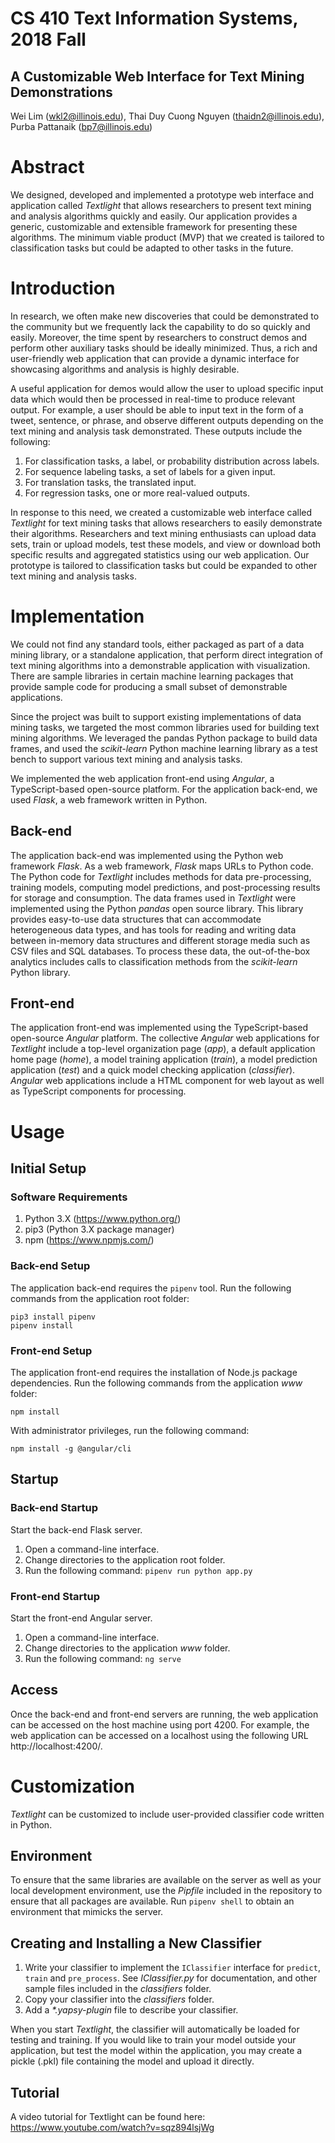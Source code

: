 # CS 410 Text Information Systems, 2018 Fall

## A Customizable Web Interface for Text Mining Demonstrations

Wei Lim (wkl2@illinois.edu),
Thai Duy Cuong Nguyen (thaidn2@illinois.edu),
Purba Pattanaik (bp7@illinois.edu)

# Abstract

We designed, developed and implemented a prototype web interface and application called *Textlight* that allows researchers to present text mining and analysis algorithms quickly and easily. Our application provides a generic, customizable and extensible framework for presenting these algorithms. The minimum viable product (MVP) that we created is tailored to classification tasks but could be adapted to other tasks in the future.

# Introduction

In research, we often make new discoveries that could be demonstrated to the community but we frequently lack the capability to do so quickly and easily. Moreover, the time spent by researchers to construct demos and perform other auxiliary tasks should be ideally minimized. Thus, a rich and user-friendly web application that can provide a dynamic interface for showcasing algorithms and analysis is highly desirable.

A useful application for demos would allow the user to upload specific input data which would then be processed in real-time to produce relevant output. For example, a user should be able to input text in the form of a tweet, sentence, or phrase, and observe different outputs depending on the text mining and analysis task demonstrated. These outputs include the following:

1. For classification tasks, a label, or probability distribution across labels.
2. For sequence labeling tasks, a set of labels for a given input.
3. For translation tasks, the translated input.
4. For regression tasks, one or more real-valued outputs.

In response to this need, we created a customizable web interface called *Textlight* for text mining tasks that allows researchers to easily demonstrate their algorithms. Researchers and text mining enthusiasts can upload data sets, train or upload models, test these models, and view or download both specific results and aggregated statistics using our web application. Our prototype is tailored to classification tasks but could be expanded to other text mining and analysis tasks.

# Implementation
We could not find any standard tools, either packaged as part of a data mining library, or a standalone application, that perform direct integration of text mining algorithms into a demonstrable application with visualization. There are sample libraries in certain machine learning packages that provide sample code for producing a small subset of demonstrable applications.

Since the project was built to support existing implementations of data mining tasks, we targeted the most common libraries used for building text mining algorithms. We leveraged the pandas Python package to build data frames, and used the *scikit-learn* Python machine learning library as a test bench to support various text mining and analysis tasks.

We implemented the web application front-end using *Angular*, a TypeScript-based open-source platform. For the application back-end, we used *Flask*, a web framework written in Python.

## Back-end

The application back-end was implemented using the Python web framework *Flask*. As a web framework, *Flask* maps URLs to Python code. The Python code for *Textlight* includes methods for data pre-processing, training models, computing model predictions, and post-processing results for storage and consumption. The data frames used in *Textlight* were implemented using the Python *pandas* open source library. This library provides easy-to-use data structures that can accommodate heterogeneous data types, and has tools for reading and writing data between in-memory data structures and different storage media such as CSV files and SQL databases. To process these data, the out-of-the-box analytics includes calls to classification methods from the *scikit-learn* Python library. 

## Front-end

The application front-end was implemented using the TypeScript-based open-source *Angular* platform. The collective *Angular* web applications for *Textlight* include a top-level organization page (*app*), a default application home page (*home*), a model training application (*train*), a model prediction application (*test*) and a quick model checking application (*classifier*). *Angular* web applications include a HTML component for web layout as well as TypeScript components for processing.

# Usage

## Initial Setup

### Software Requirements

1. Python 3.X (https://www.python.org/)
2. pip3 (Python 3.X package manager)
3. npm (https://www.npmjs.com/)

### Back-end Setup

The application back-end requires the `pipenv` tool.
Run the following commands from the application root folder:

```
pip3 install pipenv
pipenv install
```

### Front-end Setup

The application front-end requires the installation of Node.js package dependencies.
Run the following commands from the application *www* folder:

```
npm install
```

With administrator privileges, run the following command:

```
npm install -g @angular/cli
```

## Startup

### Back-end Startup

Start the back-end Flask server.

1. Open a command-line interface.
2. Change directories to the application root folder.
3. Run the following command: `pipenv run python app.py`

### Front-end Startup

Start the front-end Angular server.

1. Open a command-line interface.
2. Change directories to the application *www* folder.
3. Run the following command: `ng serve`

## Access

Once the back-end and front-end servers are running, the web application can be accessed on the host machine using port 4200. For example, the web application can be accessed on a localhost using the following URL http://localhost:4200/.


# Customization

*Textlight* can be customized to include user-provided classifier code written in Python.

## Environment

To ensure that the same libraries are available on the server as well as your local development environment, use the *Pipfile* included in the repository to ensure that all packages are available. Run `pipenv shell` to obtain an environment that mimicks the server.

## Creating and Installing a New Classifier

1. Write your classifier to implement the `IClassifier` interface for `predict`, `train` and `pre_process`. See *IClassifier.py* for documentation, and other sample files included in the *classifiers* folder.
2. Copy your classifier into the *classifiers* folder.
3. Add a *\*.yapsy-plugin* file to describe your classifier.

When you start *Textlight*, the classifier will automatically be loaded for testing and training. If you would like to train your model outside your application, but test the model within the application, you may create a pickle (.pkl) file containing the model and upload it directly.

## Tutorial

A video tutorial for Textlight can be found here: https://www.youtube.com/watch?v=sqz894lsjWg